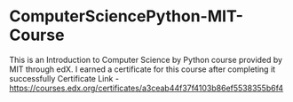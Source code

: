 # ComputerSciencePython-MIT-Course
This is an Introduction to Computer Science by Python course provided by MIT through edX. I earned a certificate for this course after completing it successfully
Certificate Link - https://courses.edx.org/certificates/a3ceab44f37f4103b86ef5538355b6f4
